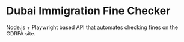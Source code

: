 
# Dubai Immigration Fine Checker

Node.js + Playwright based API that automates checking fines on the GDRFA site.
